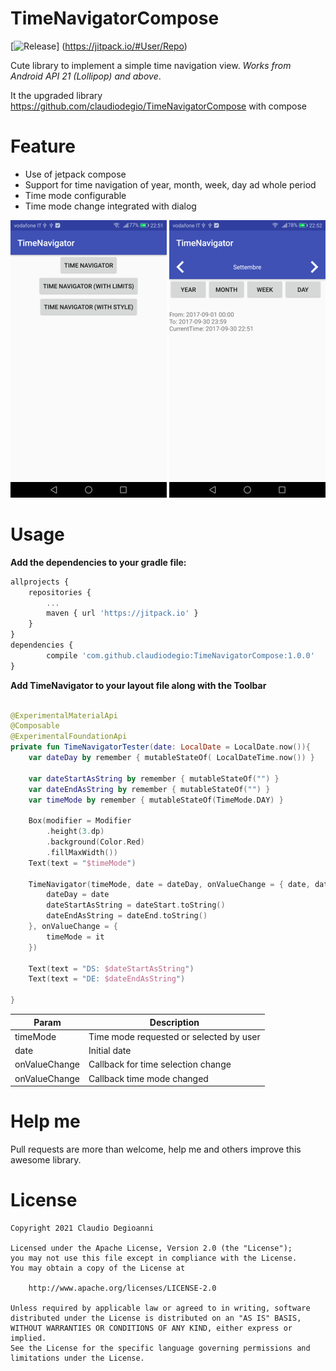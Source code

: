 # TimeNavigatorCompose

[![Release](https://jitpack.io/v/User/Repo.svg)]
(https://jitpack.io/#User/Repo)

Cute library to implement a simple time navigation view. *Works from Android API 21 (Lollipop) and above*.

It the upgraded library https://github.com/claudiodegio/TimeNavigatorCompose with compose


# Feature

- Use of jetpack compose
- Support for time navigation of year, month, week, day ad whole period
- Time mode configurable
- Time mode change integrated with dialog

![sample](https://raw.githubusercontent.com/claudiodegio/TimeNavigator/master/screen/screen_001.png)
![sample](https://raw.githubusercontent.com/claudiodegio/TimeNavigator/master/screen/screen_002.png)


# Usage
**Add the dependencies to your gradle file:**
```javascript
allprojects {
    repositories {
        ...
        maven { url 'https://jitpack.io' }
    }
}
dependencies {
        compile 'com.github.claudiodegio:TimeNavigatorCompose:1.0.0'
}
```
**Add TimeNavigator to your layout file along with the Toolbar**

```kotlin

@ExperimentalMaterialApi
@Composable
@ExperimentalFoundationApi
private fun TimeNavigatorTester(date: LocalDate = LocalDate.now()){
    var dateDay by remember { mutableStateOf( LocalDateTime.now()) }

    var dateStartAsString by remember { mutableStateOf("") }
    var dateEndAsString by remember { mutableStateOf("") }
    var timeMode by remember { mutableStateOf(TimeMode.DAY) }

    Box(modifier = Modifier
        .height(3.dp)
        .background(Color.Red)
        .fillMaxWidth())
    Text(text = "$timeMode")

    TimeNavigator(timeMode, date = dateDay, onValueChange = { date, dateStart, dateEnd ->
        dateDay = date
        dateStartAsString = dateStart.toString()
        dateEndAsString = dateEnd.toString()
    }, onValueChange = {
        timeMode = it
    })

    Text(text = "DS: $dateStartAsString")
    Text(text = "DE: $dateEndAsString")

}
```

| Param             | Description                             |
| ----------------- | --------------------------------------- |
| timeMode          | Time mode requested or selected by user |
| date              | Initial date                            |
| onValueChange     | Callback for time selection change      |
| onValueChange     |  Callback time mode changed             |

# Help me
Pull requests are more than welcome, help me and others improve this awesome library.

# License
	Copyright 2021 Claudio Degioanni

	Licensed under the Apache License, Version 2.0 (the "License");
	you may not use this file except in compliance with the License.
	You may obtain a copy of the License at

		http://www.apache.org/licenses/LICENSE-2.0

	Unless required by applicable law or agreed to in writing, software
	distributed under the License is distributed on an "AS IS" BASIS,
	WITHOUT WARRANTIES OR CONDITIONS OF ANY KIND, either express or implied.
	See the License for the specific language governing permissions and
	limitations under the License.